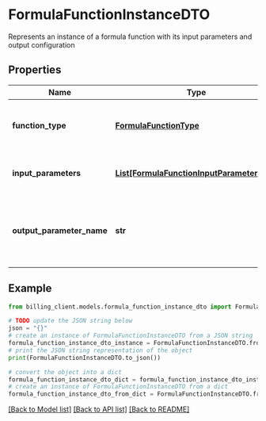 # FormulaFunctionInstanceDTO

Represents an instance of a formula function with its input parameters and output configuration

## Properties

Name | Type | Description | Notes
------------ | ------------- | ------------- | -------------
**function_type** | [**FormulaFunctionType**](FormulaFunctionType.md) | Type of formula function being instantiated | [optional] 
**input_parameters** | [**List[FormulaFunctionInputParameterDTO]**](FormulaFunctionInputParameterDTO.md) | List of input parameters required by the function | [optional] 
**output_parameter_name** | **str** | Name of the output parameter that will store the function&#39;s result | [optional] 

## Example

```python
from billing_client.models.formula_function_instance_dto import FormulaFunctionInstanceDTO

# TODO update the JSON string below
json = "{}"
# create an instance of FormulaFunctionInstanceDTO from a JSON string
formula_function_instance_dto_instance = FormulaFunctionInstanceDTO.from_json(json)
# print the JSON string representation of the object
print(FormulaFunctionInstanceDTO.to_json())

# convert the object into a dict
formula_function_instance_dto_dict = formula_function_instance_dto_instance.to_dict()
# create an instance of FormulaFunctionInstanceDTO from a dict
formula_function_instance_dto_from_dict = FormulaFunctionInstanceDTO.from_dict(formula_function_instance_dto_dict)
```
[[Back to Model list]](../README.md#documentation-for-models) [[Back to API list]](../README.md#documentation-for-api-endpoints) [[Back to README]](../README.md)


